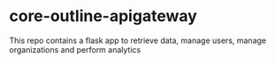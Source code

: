 # core-outline-apigateway
This repo contains a flask app to retrieve data,  manage users, manage organizations and perform analytics

